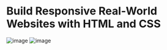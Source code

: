 # Build Responsive Real-World Websites with HTML and CSS
![image](https://user-images.githubusercontent.com/73959716/179294276-9b8a1902-365e-4c55-bf08-0c0446ae0614.png)
![image](https://user-images.githubusercontent.com/73959716/179294359-ae7e6e38-4415-476b-8c9a-225bd6d86d6a.png)

